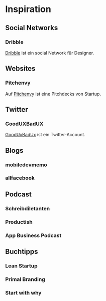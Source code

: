 # Inspiration

## Social Networks
### Dribble
[Dribble](https://dribbble.com) ist ein social Network für Designer.

## Websites
### Pitchenvy
Auf [Pitchenvy](http://www.pitchenvy.com/) ist eine Pitchdecks von Startup. 

## Twitter
### GoodUXBadUX
[GoodUxBadUx](https://twitter.com/GoodUXBadUX) ist ein Twitter-Account.

## Blogs
### mobiledevmemo
### allfacebook

## Podcast
### Schreibdiletanten
### Productish
### App Business Podcast

## Buchtipps
### Lean Startup
### Primal Branding

### Start with why

